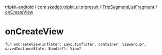 [tripkit-android](../../index.md) / [com.skedgo.tripkit.ui.tripresult](../index.md) / [TripSegmentListFragment](index.md) / [onCreateView](./on-create-view.md)

# onCreateView

`fun onCreateView(inflater: LayoutInflater, container: ViewGroup?, savedInstanceState: Bundle?): View?`